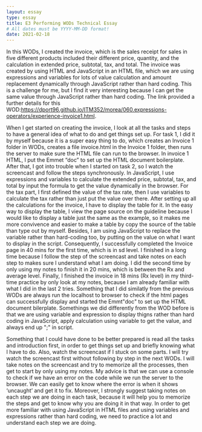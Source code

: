 ```yaml
---
layout: essay
type: essay
title: E3 Performing WODs Technical Essay
# All dates must be YYYY-MM-DD format!
date: 2021-02-18
---
```

In this WODs, I created the invoice, which is the sales receipt for sales in five different products included their different price, quantity, and the calculation in extended price, subtotal, tax, and total. The invoice was created by using HTML and JavaScript in an HTML file, which we are using expressions and variables for lots of value calculation and amount replacement dynamically through JavaScript rather than hard coding. This is a challenge for me, but I find it very interesting because I can get the same value through JavaScript rather than hard coding. The link provided a further details for this WOD:https://dport96.github.io/ITM352/morea/060.expressions-operators/experience-invoice1.html.

When I get started on creating the invoice, I look at all the tasks and steps to have a general idea of what to do and get things set up. For task 1, I did it by myself because it is a super easy thing to do, which creates an Invoice 1 folder in WODs, creates a file invoice.html in the Invoice 1 folder, then runs the server to make sure the HTML file can run to the browser. In invoice 1 HTML, I put the Emmet “doc” to set up the HTML document boilerplate. After that, I got into trouble when I started on task 2, so I watch the screencast and follow the steps synchronously. In JavaScript, I use expressions and variables to calculate the extended price, subtotal, tax, and total by input the formula to get the value dynamically in the browser. For the tax part, I first defined the value of the tax rate, then I use variables to calculate the tax rather than just put the value over there. After setting up all the calculations for the invoice, I have to display the table for it. In the easy way to display the table, I view the page source on the guideline because I would like to display a table just the same as the example, so it makes me more convivence and easier to make a table by copy the source of the table than type out by myself. Besides, I am using JavaScript to replace the variable rather than hard-coding too, by putting on the value on what I want to display in the script. Consequently, I successfully completed the Invoice page in 40 mins for the first time, which is in sd level. I finished in a long time because I follow the step of the screencast and take notes on each step to makes sure I understand what I am doing. I did the second time by only using my notes to finish it in 20 mins, which is between the Rx and average level. Finally, I finished the invoice in 18 mins (Rx level) in my third-time practice by only look at my notes, because I am already familiar with what I did in the last 2 tries. Something that I did similatly from the previous WODs are always run the localhost to browser to check if the html pages can successfully display and started the Emmt"doc" to set up the HTML document bilerplate. Somethings we did differently from the WOD before is that we are using variable and expression to display thigns rather than hard coding in JavaScript, apply calculation using variable to get the value, and always end up ";" in script.

Something that I could have done to be better prepared is read all the tasks and introduction first, in order to get things set up and briefly knowing what I have to do. Also, watch the screencast if I stuck on some parts. I will try watch the screencast first without following by step in the next WODs. I will take notes on the screencast and try to memorize all the processes, then get to start by only using my notes. My advice is that we can use a console to check if we have an error on the code while we run the server to the browser. We can easily get to know where the error is when it shows ‘uncaught’ and get it to fix. Moreover, I strongly suggest taking notes on each step we are doing in each task, because it will help you to memorize the steps and get to know why you are doing it in that way. In order to get more familiar with using JavaScript in HTML files and using variables and expressions rather than hard coding, we need to practice a lot and understand each step we are doing.
